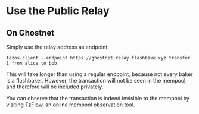 # Use the Public Relay

## On Ghostnet

Simply use the relay address as endpoint:

```
tezos-client --endpoint https://ghostnet.relay.flashbake.xyz transfer 1 from alice to bob
```

This will take longer than using a regular endpoint, because not every baker is a flashbaker. However, the transaction will not be seen in the mempool, and therefore will be included privately.

You can observe that the transaction is indeed invisible to the mempool by visiting [TzFlow](https://ghostnet.tzflow.com/), an online mempool observation tool.
